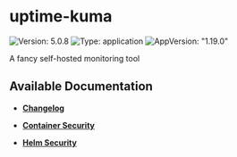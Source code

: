 # uptime-kuma

![Version: 5.0.8](https://img.shields.io/badge/Version-5.0.8-informational?style=flat-square) ![Type: application](https://img.shields.io/badge/Type-application-informational?style=flat-square) ![AppVersion: "1.19.0"](https://img.shields.io/badge/AppVersion-"1.19.0"-informational?style=flat-square)

A fancy self-hosted monitoring tool

## Available Documentation

- [**Changelog**](CHANGELOG)

- [**Container Security**](container-security)

- [**Helm Security**](helm-security)

